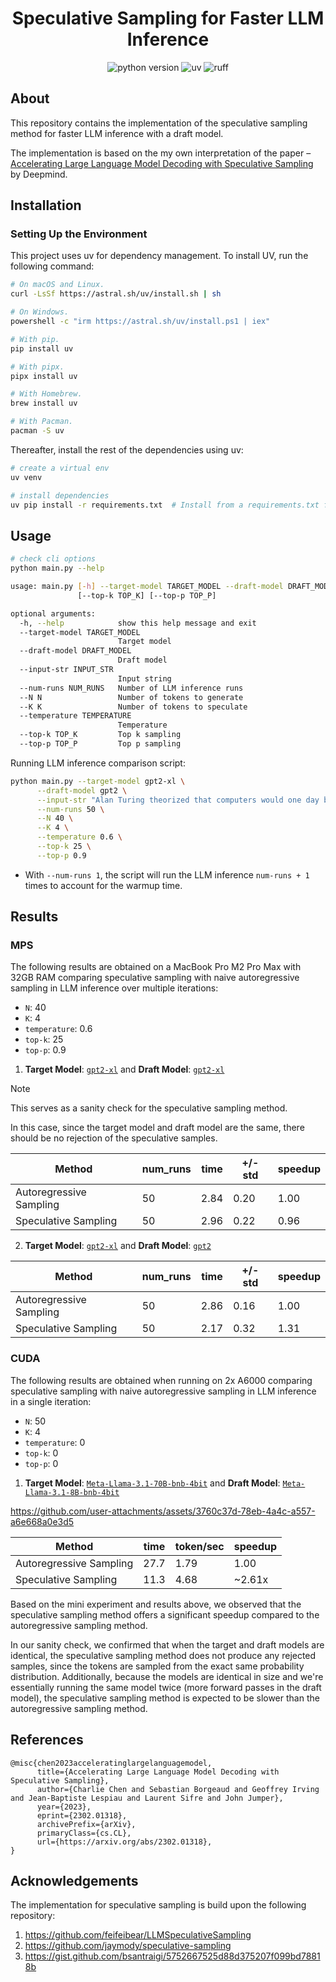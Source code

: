 <h1 align="center">Speculative Sampling for Faster LLM Inference</h1>

<p align="center">
    <img src="https://img.shields.io/badge/python-3.9.10-orange"
         alt="python version">
     <img src="https://img.shields.io/endpoint?url=https://raw.githubusercontent.com/astral-sh/uv/main/assets/badge/v0.json"
          alt="uv">
    <img src="https://img.shields.io/endpoint?url=https://raw.githubusercontent.com/charliermarsh/ruff/main/assets/badge/v1.json"
         alt="ruff">
</p>

## About

This repository contains the implementation of the speculative sampling method for faster LLM inference with a draft model.

The implementation is based on the my own interpretation of the paper – [Accelerating Large Language Model Decoding with Speculative Sampling](https://arxiv.org/abs/2302.01318) by Deepmind.


## Installation

### Setting Up the Environment

This project uses uv for dependency management. To install UV, run the following command:

```bash
# On macOS and Linux.
curl -LsSf https://astral.sh/uv/install.sh | sh

# On Windows.
powershell -c "irm https://astral.sh/uv/install.ps1 | iex"

# With pip.
pip install uv

# With pipx.
pipx install uv

# With Homebrew.
brew install uv

# With Pacman.
pacman -S uv
```

Thereafter, install the rest of the dependencies using uv:

```bash
# create a virtual env
uv venv

# install dependencies
uv pip install -r requirements.txt  # Install from a requirements.txt file.
```

## Usage

```bash
# check cli options
python main.py --help

usage: main.py [-h] --target-model TARGET_MODEL --draft-model DRAFT_MODEL --input-str INPUT_STR [--num-runs NUM_RUNS] [--N N] [--K K] [--temperature TEMPERATURE]
               [--top-k TOP_K] [--top-p TOP_P]

optional arguments:
  -h, --help            show this help message and exit
  --target-model TARGET_MODEL
                        Target model
  --draft-model DRAFT_MODEL
                        Draft model
  --input-str INPUT_STR
                        Input string
  --num-runs NUM_RUNS   Number of LLM inference runs
  --N N                 Number of tokens to generate
  --K K                 Number of tokens to speculate
  --temperature TEMPERATURE
                        Temperature
  --top-k TOP_K         Top k sampling
  --top-p TOP_P         Top p sampling
```

Running LLM inference comparison script:

```bash
python main.py --target-model gpt2-xl \
      --draft-model gpt2 \
      --input-str "Alan Turing theorized that computers would one day become" \
      --num-runs 50 \
      --N 40 \
      --K 4 \
      --temperature 0.6 \
      --top-k 25 \
      --top-p 0.9
```

- With `--num-runs 1`, the script will run the LLM inference `num-runs + 1` times to account for the warmup time.


## Results

### MPS

The following results are obtained on a MacBook Pro M2 Pro Max with 32GB RAM comparing speculative sampling with naive autoregressive sampling in LLM inference over multiple iterations:

- `N`: 40
- `K`: 4
- `temperature`: 0.6
- `top-k`: 25
- `top-p`: 0.9

1. **Target Model**: [`gpt2-xl`](https://huggingface.co/openai-community/gpt2-xl) and **Draft Model**: [`gpt2-xl`](https://huggingface.co/openai-community/gpt2-xl)

> [!NOTE]
>
> This serves as a sanity check for the speculative sampling method.
>
> In this case, since the target model and draft model are the same, there should be no rejection of the speculative samples.

| Method                  | num_runs | time       | +/- std  | speedup |
| ----------------------- | -------- | ---------- | -------- | -------- |
| Autoregressive Sampling | 50       | 2.84       |   0.20   | 1.00     |
| Speculative Sampling    | 50       | 2.96       |   0.22   | 0.96     |

2. **Target Model**: [`gpt2-xl`](https://huggingface.co/openai-community/gpt2-xl) and **Draft Model**: [`gpt2`](https://huggingface.co/openai-community/gpt2)

| Method                  | num_runs | time       | +/- std  | speedup |
| ----------------------- | -------- | ---------- | -------- | -------- |
| Autoregressive Sampling | 50       | 2.86       |   0.16   | 1.00     |
| Speculative Sampling    | 50       | 2.17       |   0.32   | 1.31     |

### CUDA

The following results are obtained when running on 2x A6000 comparing speculative sampling with naive autoregressive sampling in LLM inference in a single iteration:

- `N`: 50
- `K`: 4
- `temperature`: 0
- `top-k`: 0
- `top-p`: 0

1. **Target Model**: [`Meta-Llama-3.1-70B-bnb-4bit`](https://huggingface.co/unsloth/Meta-Llama-3.1-70B-bnb-4bit) and **Draft Model**: [`Meta-Llama-3.1-8B-bnb-4bit`](https://huggingface.co/unsloth/Meta-Llama-3.1-8B-bnb-4bit)

https://github.com/user-attachments/assets/3760c37d-78eb-4a4c-a557-a6e668a0e3d5

| Method                  | time       | token/sec  | speedup  |
| ----------------------- | ---------- | ---------- | -------- | 
| Autoregressive Sampling | 27.7       |   1.79     | 1.00     |
| Speculative Sampling    | 11.3       |   4.68     | ~2.61x   |


Based on the mini experiment and results above, we observed that the speculative sampling method offers a significant speedup compared to the autoregressive sampling method.

In our sanity check, we confirmed that when the target and draft models are identical, the speculative sampling method does not produce any rejected samples, since the tokens are sampled from the exact same probability distribution. Additionally, because the models are identical in size and we're essentially running the same model twice (more forward passes in the draft model), the speculative sampling method is expected to be slower than the autoregressive sampling method.

## References

```
@misc{chen2023acceleratinglargelanguagemodel,
      title={Accelerating Large Language Model Decoding with Speculative Sampling}, 
      author={Charlie Chen and Sebastian Borgeaud and Geoffrey Irving and Jean-Baptiste Lespiau and Laurent Sifre and John Jumper},
      year={2023},
      eprint={2302.01318},
      archivePrefix={arXiv},
      primaryClass={cs.CL},
      url={https://arxiv.org/abs/2302.01318}, 
}
```

## Acknowledgements

The implementation for speculative sampling is build upon the following repository:

1. https://github.com/feifeibear/LLMSpeculativeSampling
2. https://github.com/jaymody/speculative-sampling
3. https://gist.github.com/bsantraigi/5752667525d88d375207f099bd78818b

